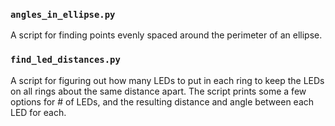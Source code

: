 ### `angles_in_ellipse.py`

A script for finding points evenly spaced around the perimeter of an ellipse.


### `find_led_distances.py`

A script for figuring out how many LEDs to put in each ring to keep the LEDs on all rings about the same distance apart. The script prints some a few options for # of LEDs, and the resulting distance and angle between each LED for each.
